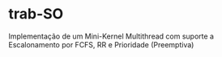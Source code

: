 # trab-SO
Implementação de um Mini-Kernel Multithread com suporte a Escalonamento por FCFS, RR e Prioridade (Preemptiva) 
